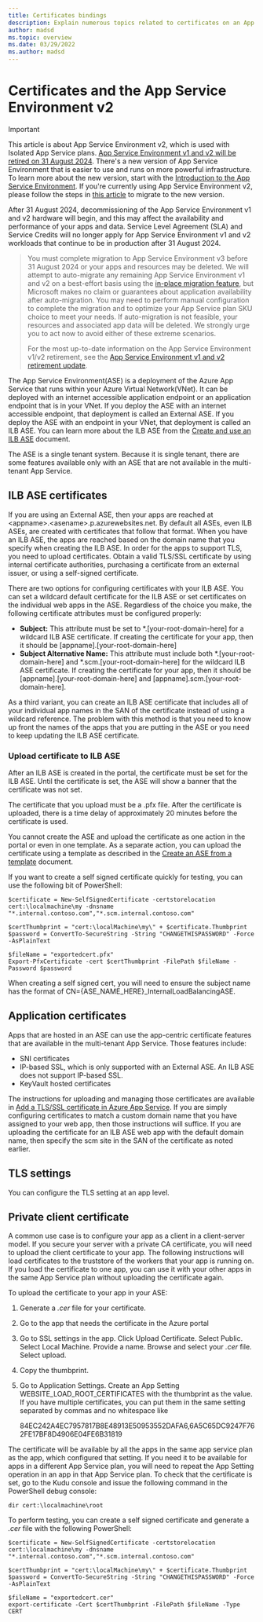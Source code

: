 ```yaml
---
title: Certificates bindings
description: Explain numerous topics related to certificates on an App Service Environment v2. Learn how certificate bindings work on the single-tenanted apps in an ASE.
author: madsd
ms.topic: overview
ms.date: 03/29/2022
ms.author: madsd
---
```


# Certificates and the App Service Environment v2

> [!IMPORTANT]
> This article is about App Service Environment v2, which is used with Isolated App Service plans. [App Service Environment v1 and v2 will be retired on 31 August 2024](https://azure.microsoft.com/updates/v2/App-Service-Environment-v1v2-Retirement-Update). There's a new version of App Service Environment that is easier to use and runs on more powerful infrastructure. To learn more about the new version, start with the [Introduction to the App Service Environment](overview.md). If you're currently using App Service Environment v2, please follow the steps in [this article](upgrade-to-asev3.md) to migrate to the new version.
>
> After 31 August 2024, decommissioning of the App Service Environment v1 and v2 hardware will begin, and this may affect the availability and performance of your apps and data. Service Level Agreement (SLA) and Service Credits will no longer apply for App Service Environment v1 and v2 workloads that continue to be in production after 31 August 2024.  

> You must complete migration to App Service Environment v3 before 31 August 2024 or your apps and resources may be deleted. We will attempt to auto-migrate any remaining App Service Environment v1 and v2 on a best-effort basis using the [in-place migration feature](migrate.md), but Microsoft makes no claim or guarantees about application availability after auto-migration. You may need to perform manual configuration to complete the migration and to optimize your App Service plan SKU choice to meet your needs. If auto-migration is not feasible, your resources and associated app data will be deleted. We strongly urge you to act now to avoid either of these extreme scenarios.
>
> For the most up-to-date information on the App Service Environment v1/v2 retirement, see the [App Service Environment v1 and v2 retirement update](https://github.com/Azure/app-service-announcements/issues/469).
>

The App Service Environment(ASE) is a deployment of the Azure App Service that runs within your Azure Virtual Network(VNet). It can be deployed with an internet accessible application endpoint or an application endpoint that is in your VNet. If you deploy the ASE with an internet accessible endpoint, that deployment is called an External ASE. If you deploy the ASE with an endpoint in your VNet, that deployment is called an ILB ASE. You can learn more about the ILB ASE from the [Create and use an ILB ASE](./create-ilb-ase.md) document.

The ASE is a single tenant system. Because it is single tenant, there are some features available only with an ASE that are not available in the multi-tenant App Service. 

## ILB ASE certificates 

If you are using an External ASE, then your apps are reached at &lt;appname&gt;.&lt;asename&gt;.p.azurewebsites.net. By default all ASEs, even ILB ASEs, are created with certificates that follow that format. When you have an ILB ASE, the apps are reached based on the domain name that you specify when creating the ILB ASE. In order for the apps to support TLS, you need to upload certificates. Obtain a valid TLS/SSL certificate by using internal certificate authorities, purchasing a certificate from an external issuer, or using a self-signed certificate. 

There are two options for configuring certificates with your ILB ASE.  You can set a wildcard default certificate for the ILB ASE or set certificates on the individual web apps in the ASE.  Regardless of the choice you make, the following certificate attributes must be configured properly:

- **Subject:** This attribute must be set to *.[your-root-domain-here] for a wildcard ILB ASE certificate. If creating the certificate for your app, then it should be [appname].[your-root-domain-here]
- **Subject Alternative Name:** This attribute must include both *.[your-root-domain-here] and *.scm.[your-root-domain-here] for the wildcard ILB ASE certificate. If creating the certificate for your app, then it should be [appname].[your-root-domain-here] and [appname].scm.[your-root-domain-here].

As a third variant, you can create an ILB ASE certificate that includes all of your individual app names in the SAN of the certificate instead of using a wildcard reference. The problem with this method is that you need to know up front the names of the apps that you are putting in the ASE or you need to keep updating the ILB ASE certificate.

### Upload certificate to ILB ASE 

After an ILB ASE is created in the portal, the certificate must be set for the ILB ASE. Until the certificate is set, the ASE will show a banner that the certificate was not set.  

The certificate that you upload must be a .pfx file. After the certificate is uploaded, there is a time delay of approximately 20 minutes before the certificate is used. 

You cannot create the ASE and upload the certificate as one action in the portal or even in one template. As a separate action, you can upload the certificate using a template as described in the [Create an ASE from a template](./create-from-template.md) document.  

If you want to create a self signed certificate quickly for testing, you can use the following bit of PowerShell:

```azurepowershell-interactive
$certificate = New-SelfSignedCertificate -certstorelocation cert:\localmachine\my -dnsname "*.internal.contoso.com","*.scm.internal.contoso.com"

$certThumbprint = "cert:\localMachine\my\" + $certificate.Thumbprint
$password = ConvertTo-SecureString -String "CHANGETHISPASSWORD" -Force -AsPlainText

$fileName = "exportedcert.pfx"
Export-PfxCertificate -cert $certThumbprint -FilePath $fileName -Password $password
```

When creating a self signed cert, you will need to ensure the subject name has the format of CN={ASE_NAME_HERE}_InternalLoadBalancingASE.

## Application certificates 

Apps that are hosted in an ASE can use the app-centric certificate features that are available in the multi-tenant App Service. Those features include:  

- SNI certificates 
- IP-based SSL, which is only supported with an External ASE.  An ILB ASE does not support IP-based SSL.
- KeyVault hosted certificates 

The instructions for uploading and managing those certificates are available in [Add a TLS/SSL certificate in Azure App Service](../configure-ssl-certificate.md).  If you are simply configuring certificates to match a custom domain name that you have assigned to your web app, then those instructions will suffice. If you are uploading the certificate for an ILB ASE web app with the default domain name, then specify the scm site in the SAN of the certificate as noted earlier. 

## TLS settings 

You can configure the TLS setting at an app level.  

## Private client certificate 

A common use case is to configure your app as a client in a client-server model. If you secure your server with a private CA certificate, you will need to upload the client certificate to your app.  The following instructions will load certificates to the truststore of the workers that your app is running on. If you load the certificate to one app, you can use it with your other apps in the same App Service plan without uploading the certificate again.

To upload the certificate to your app in your ASE:

1. Generate a *.cer* file for your certificate. 
2. Go to the app that needs the certificate in the Azure portal
3. Go to SSL settings in the app. Click Upload Certificate. Select Public. Select Local Machine. Provide a name. Browse and select your *.cer* file. Select upload. 
4. Copy the thumbprint.
5. Go to Application Settings. Create an App Setting WEBSITE_LOAD_ROOT_CERTIFICATES with the thumbprint as the value. If you have multiple certificates, you can put them in the same setting separated by commas and no whitespace like 

	84EC242A4EC7957817B8E48913E50953552DAFA6,6A5C65DC9247F762FE17BF8D4906E04FE6B31819

The certificate will be available by all the apps in the same app service plan as the app, which configured that setting. If you need it to be available for apps in a different App Service plan, you will need to repeat the App Setting operation in an app in that App Service plan. To check that the certificate is set, go to the Kudu console and issue the following command in the PowerShell debug console:

```azurepowershell-interactive
dir cert:\localmachine\root
```

To perform testing, you can create a self signed certificate and generate a *.cer* file with the following PowerShell: 

```azurepowershell-interactive
$certificate = New-SelfSignedCertificate -certstorelocation cert:\localmachine\my -dnsname "*.internal.contoso.com","*.scm.internal.contoso.com"

$certThumbprint = "cert:\localMachine\my\" + $certificate.Thumbprint
$password = ConvertTo-SecureString -String "CHANGETHISPASSWORD" -Force -AsPlainText

$fileName = "exportedcert.cer"
export-certificate -Cert $certThumbprint -FilePath $fileName -Type CERT
```
